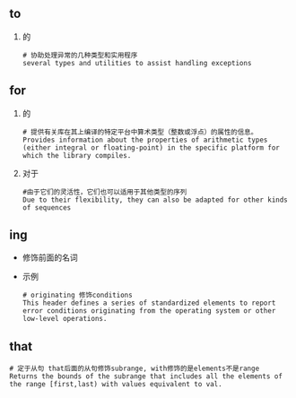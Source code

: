 ## to

1. 的

   ```shell
   # 协助处理异常的几种类型和实用程序
   several types and utilities to assist handling exceptions
   ```



## for

1. 的

   ```shell
   # 提供有关库在其上编译的特定平台中算术类型（整数或浮点）的属性的信息。
   Provides information about the properties of arithmetic types (either integral or floating-point) in the specific platform for which the library compiles.
   ```

2. 对于

   ```shell
   #由于它们的灵活性，它们也可以适用于其他类型的序列
   Due to their flexibility, they can also be adapted for other kinds of sequences
   ```



## ing

+ 修饰前面的名词

+ 示例

  ```shell
  # originating 修饰conditions
  This header defines a series of standardized elements to report error conditions originating from the operating system or other low-level operations.
  ```




## that

```shell
# 定于从句 that后面的从句修饰subrange, with修饰的是elements不是range
Returns the bounds of the subrange that includes all the elements of the range [first,last) with values equivalent to val.
```


